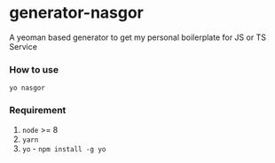 # generator-nasgor
A yeoman based generator to get my personal boilerplate for JS or TS Service

### How to use
`yo nasgor`

### Requirement
1. `node` >= 8
2. `yarn`
3. `yo` - `npm install -g yo`
